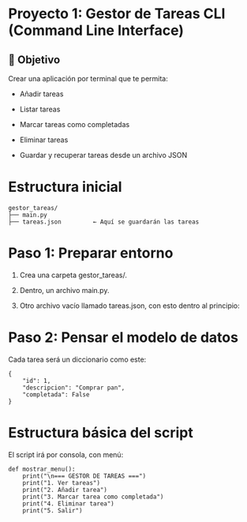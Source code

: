 
# **Proyecto 1: Gestor de Tareas CLI (Command Line Interface)**

   **🎯 Objetivo**
---
  
Crear una aplicación por terminal que te permita:

- Añadir tareas
    
- Listar tareas
    
- Marcar tareas como completadas
    
- Eliminar tareas
    
- Guardar y recuperar tareas desde un archivo JSON

# Estructura inicial

```
gestor_tareas/
├── main.py
├── tareas.json         ← Aquí se guardarán las tareas
```


# Paso 1: Preparar entorno

1. Crea una carpeta gestor_tareas/.
    
2. Dentro, un archivo main.py.
    
3. Otro archivo vacío llamado tareas.json, con esto dentro al principio:

# Paso 2: Pensar el modelo de datos

Cada tarea será un diccionario como este:

```
{
    "id": 1,
    "descripcion": "Comprar pan",
    "completada": False
}
```

# Estructura básica del script

El script irá por consola, con menú:

```
def mostrar_menu():
    print("\n=== GESTOR DE TAREAS ===")
    print("1. Ver tareas")
    print("2. Añadir tarea")
    print("3. Marcar tarea como completada")
    print("4. Eliminar tarea")
    print("5. Salir")
```